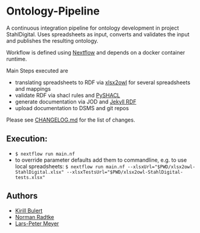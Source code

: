 # Ontology-Pipeline

A continuous integration pipeline for ontology development in project StahlDigital. Uses spreadsheets as input, converts and validates the input and publishes the resulting ontology.

Workflow is defined using [Nextflow](https://www.nextflow.io/) and depends on a docker container runtime.

Main Steps executed are
* translating spreadsheets to RDF via [xlsx2owl](https://github.com/AKSW/xlsx2owl) for several spreadsheets and mappings
* validate RDF via shacl rules and [PySHACL](https://github.com/RDFLib/pySHACL)
* generate documentation via JOD and [Jekyll RDF](https://github.com/AKSW/jekyll-rdf)
* upload documentation to DSMS and git repos

Please see [CHANGELOG.md](CHANGELOG.md) for the list of changes.

## Execution:
* `$ nextflow run main.nf`
* to override parameter defaults add them to commandline, e.g. to use local spreadsheets: `$ nextflow run main.nf --xlsxUrl="$PWD/xlsx2owl-StahlDigital.xlsx" --xlsxTestsUrl="$PWD/xlsx2owl-StahlDigital-tests.xlsx"`

## Authors
* [Kirill Bulert](bulert@infai.org)
* [Norman Radtke](radtke@infai.org)
* [Lars-Peter Meyer](lpmeyer@infai.org)

